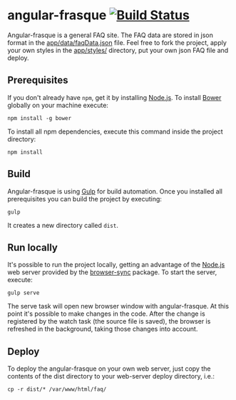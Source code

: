 angular-frasque [![Build Status](https://travis-ci.org/vrockai/angular-frasque.svg?branch=master)](https://travis-ci.org/vrockai/angular-frasque)
===============

Angular-frasque is a general FAQ site. The FAQ data are stored in json format in the [app/data/faqData.json](https://github.com/vrockai/angular-frasque/blob/master/app/data/faqData.json) file. Feel free to fork the project, apply your own styles in the [app/styles/](https://github.com/vrockai/angular-frasque/tree/master/app/styles) directory, put your own json FAQ file and deploy.

## Prerequisites

If you don't already have `npm`, get it by installing [Node.js](http://nodejs.org/). To install [Bower](http://bower.io/) globally on your machine execute:

`npm install -g bower`

To install all npm dependencies, execute this command inside the project directory:

`npm install`

## Build

Angular-frasque is using [Gulp](http://gulpjs.com/) for build automation. Once you installed all prerequisites you can build the project by executing:

`gulp`

It creates a new directory called `dist`.

## Run locally

It's possible to run the project locally, getting an advantage of the [Node.js](http://nodejs.org/) web server provided by the [browser-sync](http://www.browsersync.io/) package. To start the server, execute:

`gulp serve`

The serve task will open new browser window with angular-frasque. At this point it's possible to make changes in the code. After the change is registered by the watch task (the source file is saved), the browser is refreshed in the background, taking those changes into account.

## Deploy

To deploy the angular-frasque on your own web server, just copy the contents of the dist directory to your web-server deploy directory, i.e.:

`cp -r dist/* /var/www/html/faq/`

